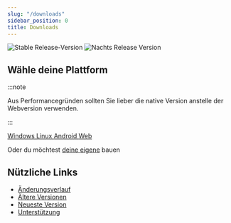 ```yaml
---
slug: "/downloads"
sidebar_position: 0
title: Downloads
---
```


![Stable Release-Version](https://img.shields.io/badge/dynamic/yaml?color=c4840d&label=Stable&query=%24.version&url=https%3A%2F%2Fraw.githubusercontent.com%2FLinwoodCloud%2Fbutterfly%2Fstable%2Fapp%2Fpubspec.yaml&style=for-the-badge) ![Nachts Release Version](https://img.shields.io/badge/dynamic/yaml?color=f7d28c&label=Nightly&query=%24.version&url=https%3A%2F%2Fraw.githubusercontent.com%2FLinwoodCloud%2Fbutterfly%2Fnightly%2Fapp%2Fpubspec.yaml&style=for-the-badge)

## Wähle deine Plattform

:::note

Aus Performancegründen sollten Sie lieber die native Version anstelle der Webversion verwenden.

:::

<div className="row margin-bottom--lg padding--sm">
<a class="button button--outline button--primary button--lg margin--sm" href="/downloads/windows">
  Windows
</a>
<a class="button button--outline button--primary button--lg margin--sm" href="/downloads/linux">
  Linux
</a>
<a class="button button--outline button--info button--lg margin--sm" href="/downloads/android">
  Android
</a>
<a class="button button--outline button--danger button--lg margin--sm" href="/downloads/web">
  Web
</a>
</div>

Oder du möchtest [deine eigene](/build-your-own) bauen

## Nützliche Links

- [Änderungsverlauf](changelog)
- [Ältere Versionen](https://github.com/LinwoodCloud/butterfly/releases)
- [Neueste Version](https://github.com/LinwoodCloud/butterfly/releases/latest)
- [Unterstützung](https://discord.linwood.dev)